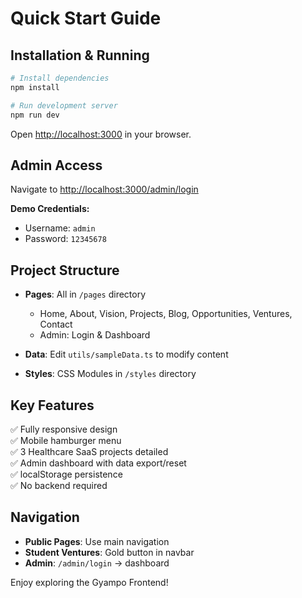 # Quick Start Guide

## Installation & Running

```bash
# Install dependencies
npm install

# Run development server
npm run dev
```

Open [http://localhost:3000](http://localhost:3000) in your browser.

## Admin Access

Navigate to [http://localhost:3000/admin/login](http://localhost:3000/admin/login)

**Demo Credentials:**
- Username: `admin`
- Password: `12345678`

## Project Structure

- **Pages**: All in `/pages` directory
  - Home, About, Vision, Projects, Blog, Opportunities, Ventures, Contact
  - Admin: Login & Dashboard
  
- **Data**: Edit `utils/sampleData.ts` to modify content

- **Styles**: CSS Modules in `/styles` directory

## Key Features

✅ Fully responsive design  
✅ Mobile hamburger menu  
✅ 3 Healthcare SaaS projects detailed  
✅ Admin dashboard with data export/reset  
✅ localStorage persistence  
✅ No backend required  

## Navigation

- **Public Pages**: Use main navigation
- **Student Ventures**: Gold button in navbar
- **Admin**: `/admin/login` → dashboard

Enjoy exploring the Gyampo Frontend!


